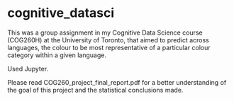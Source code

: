 # cognitive_datasci
This was a group assignment in my Cognitive Data Science course (COG260H) at the University of Toronto, that aimed to predict across languages, the colour to be most representative of a particular colour category within a given language.

Used Jupyter. 

Please read COG260_project_final_report.pdf for a better understanding of the goal of this project and the statistical conclusions made. 
